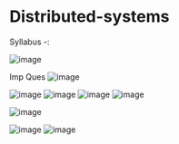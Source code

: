# Distributed-systems

Syllabus -:

![image](https://user-images.githubusercontent.com/59536110/179950217-03942d1c-7058-4d39-aa71-386815c85882.png)

Imp Ques 
![image](https://user-images.githubusercontent.com/59536110/183392919-74e60933-56f5-46b0-aac5-87ffe97b12fa.png)


![image](https://user-images.githubusercontent.com/59536110/181275844-35f046eb-7ecf-4cb2-b841-cec48fbec3d9.png)
![image](https://user-images.githubusercontent.com/59536110/181275978-a0b8b1a3-4278-49eb-93ca-8b968d8a5861.png)
![image](https://user-images.githubusercontent.com/59536110/181276071-6846b38d-7623-4bc1-bb51-68a74ad26b03.png)
![image](https://user-images.githubusercontent.com/59536110/181276139-175f9f0a-60f7-46a5-963e-1704fab1d876.png)

![image](https://user-images.githubusercontent.com/59536110/181276371-7d7d1fb8-f224-406f-838d-0fd9e2a275b6.png)

![image](https://user-images.githubusercontent.com/59536110/183725196-ecf206fc-d70d-4991-8515-8f10ddf96bbf.png)
![image](https://user-images.githubusercontent.com/59536110/183725238-02f7903d-feab-4fa7-b095-4c424294053e.png)
